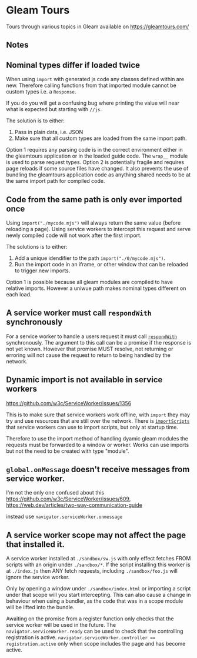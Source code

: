 # Gleam Tours

Tours through various topics in Gleam available on https://gleamtours.com/

## Notes

## Nominal types differ if loaded twice

When using `import` with generated js code any classes defined within are new. 
Therefore calling functions from that imported module cannot be custom types i.e. a `Response`.

If you do you will get a confusing bug where printing the value will near what is expected but starting with `//js`.

The solution is to either:
1. Pass in plain data, i.e. JSON
2. Make sure that all custom types are loaded from the same import path.

Option 1 requires any parsing code is in the correct environment either in the gleamtours application or in the loaded guide code.
The `wrap__` module is used to parse request types.
Option 2 is potentially fragile and requires page reloads if some source files have changed.
It also prevents the use of bundling the gleamtours application code as anything shared needs to be at the same import path for compiled code.

## Code from the same path is only ever imported once

Using `import("./mycode.mjs")` will always return the same value (before reloading a page).
Using service workers to intercept this request and serve newly compiled code will not work after the first import.

The solutions is to either:
1. Add a unique idendifier to the path `import("./0/mycode.mjs")`.
2. Run the import code in an iframe, or other window that can be reloaded to trigger new imports.

Option 1 is possible because all gleam modules are compiled to have relative imports. However a uniwue path makes nominal types different on each load.

## A service worker must call `respondWith` synchronously

For a service worker to handle a users request it must call [`respondWith`](https://developer.mozilla.org/en-US/docs/Web/API/FetchEvent/respondWith) synchronously.
The argument to this call can be a promise if the response is not yet known.
However that promise MUST resolve, not returning or erroring will not cause the request to return to being handled by the network.

## Dynamic import is not available in service workers

https://github.com/w3c/ServiceWorker/issues/1356

This is to make sure that service workers work offline, with `import` they may try and use resources that are still over the network.
There is [`importScripts`](https://developer.mozilla.org/en-US/docs/Web/API/WorkerGlobalScope/importScripts) that service workers can use to import scripts, but only at startup time.

Therefore to use the import method of handling dyamic gleam modules the requests must be forwarded to a window or worker.
Works can use imports but not the need to be created with type "module".

## `global.onMessage` doesn't receive messages from service worker.

I'm not the only one confused about this https://github.com/w3c/ServiceWorker/issues/609, https://web.dev/articles/two-way-communication-guide

instead use `navigator.serviceWorker.onmessage`

## A service worker scope may not affect the page that installed it.

A service worker installed at `./sandbox/sw.js` with only effect fetches FROM scripts with an origin under `./sandbox/*`.
If the script installing this worker is at `./index.js` then ANY fetch requests, including `./sandbox/foo.js` will ignore the service worker.

Only by opening a window under `./sandbox/index.html` or importing a script under that scope will you start intercepting.
This can also cause a change in behaviour when using a bundler, as the code that was in a scope module will be lifted into the bundle.

Awaiting on the promise from a register function only checks that the service worker will be used in the future.
The `navigator.serviceWorker.ready` can be used to check that the controlling registration is active.
`navigator.serviceWorker.controller == registration.active` only when scope includes the page and has become active.
